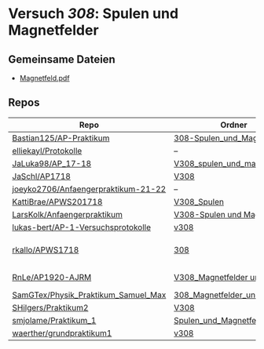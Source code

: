 # Versuch *308*: Spulen und Magnetfelder

## Gemeinsame Dateien
- [Magnetfeld.pdf](https://docs.google.com/viewer?url=https://raw.githubusercontent.com/JaLuka98/AP_17-18/master/V308_spulen_und_magnetfelder/data/Magnetfeld.pdf)

## Repos

|                                       Repo                                       |                                                           Ordner                                                            |                                                                                                                                                                                      PDFs                                                                                                                                                                                       |
|----------------------------------------------------------------------------------|-----------------------------------------------------------------------------------------------------------------------------|---------------------------------------------------------------------------------------------------------------------------------------------------------------------------------------------------------------------------------------------------------------------------------------------------------------------------------------------------------------------------------|
|[Bastian125/AP-Praktikum](../repo/Bastian125/AP-Praktikum)                        |[308-Spulen_und_Magnetfelder](https://github.com/Bastian125/AP-Praktikum/tree/master/308-Spulen_und_Magnetfelder)            |[308 - Spulen und Magnetfelder.pdf](https://docs.google.com/viewer?url=https://raw.githubusercontent.com/Bastian125/AP-Praktikum/master/Versuche/308%20-%20Spulen%20und%20Magnetfelder.pdf)                                                                                                                                                                                      |
|[elliekayl/Protokolle](../repo/elliekayl/Protokolle)                              |–                                                                                                                            |[V308_Spulen_und_Magnetfelder.pdf](https://docs.google.com/viewer?url=https://raw.githubusercontent.com/elliekayl/Protokolle/master/V100-V354/V308_Spulen_und_Magnetfelder.pdf)                                                                                                                                                                                                  |
|[JaLuka98/AP_17-18](../repo/JaLuka98/AP_17-18)                                    |[V308_spulen_und_magnetfelder](https://github.com/JaLuka98/AP_17-18/tree/master/V308_spulen_und_magnetfelder)                |–                                                                                                                                                                                                                                                                                                                                                                                |
|[JaSchl/AP1718](../repo/JaSchl/AP1718)                                            |[V308](https://github.com/JaSchl/AP1718/tree/master/V308)                                                                    |[V308_2.pdf](https://docs.google.com/viewer?url=https://raw.githubusercontent.com/JaSchl/AP1718/master/V308/V308_2.pdf)                                                                                                                                                                                                                                                          |
|[joeyko2706/Anfaengerpraktikum-21-22](../repo/joeyko2706/Anfaengerpraktikum-21-22)|–                                                                                                                            |[V308-Korrektur.pdf](https://docs.google.com/viewer?url=https://raw.githubusercontent.com/joeyko2706/Anfaengerpraktikum-21-22/main/Protokolle/V308-Korrektur.pdf)                                                                                                                                                                                                                |
|[KattiBrae/APWS201718](../repo/KattiBrae/APWS201718)                              |[V308_Spulen](https://github.com/KattiBrae/APWS201718/tree/master/AP1/V308_Spulen)                                           |–                                                                                                                                                                                                                                                                                                                                                                                |
|[LarsKolk/Anfaengerpraktikum](../repo/LarsKolk/Anfaengerpraktikum)                |[V308-Spulen und Magnetfelder](https://github.com/LarsKolk/Anfaengerpraktikum/tree/master/V308-Spulen%20und%20Magnetfelder)  |[main.pdf](https://docs.google.com/viewer?url=https://raw.githubusercontent.com/LarsKolk/Anfaengerpraktikum/master/V308-Spulen%20und%20Magnetfelder/main.pdf)                                                                                                                                                                                                                    |
|[lukas-bert/AP-1-Versuchsprotokolle](../repo/lukas-bert/AP-1-Versuchsprotokolle)  |[v308](https://github.com/lukas-bert/AP-1-Versuchsprotokolle/tree/main/v308)                                                 |–                                                                                                                                                                                                                                                                                                                                                                                |
|[rkallo/APWS1718](../repo/rkallo/APWS1718)                                        |[308](https://github.com/rkallo/APWS1718/tree/master/308)                                                                    |[main.pdf](https://docs.google.com/viewer?url=https://raw.githubusercontent.com/rkallo/APWS1718/master/308/main.pdf)<br/>[main1.pdf](https://docs.google.com/viewer?url=https://raw.githubusercontent.com/rkallo/APWS1718/master/308/main1.pdf)<br/>[V308.pdf](https://docs.google.com/viewer?url=https://raw.githubusercontent.com/rkallo/APWS1718/master/308/V308.pdf)         |
|[RnLe/AP1920-AJRM](../repo/RnLe/AP1920-AJRM)                                      |[V308_Magnetfelder und Spulen](https://github.com/RnLe/AP1920-AJRM/tree/master/V308_Magnetfelder%20und%20Spulen)             |[V308 Magnetfelder und Spulen.pdf](https://docs.google.com/viewer?url=https://raw.githubusercontent.com/RnLe/AP1920-AJRM/master/V308_Magnetfelder%20und%20Spulen/V308%20Magnetfelder%20und%20Spulen.pdf)<br/>[V308Korrektur.pdf](https://docs.google.com/viewer?url=https://raw.githubusercontent.com/RnLe/AP1920-AJRM/master/V308_Magnetfelder%20und%20Spulen/V308Korrektur.pdf)|
|[SamGTex/Physik_Praktikum_Samuel_Max](../repo/SamGTex/Physik_Praktikum_Samuel_Max)|[308_Magnetfelder_und_Spulen](https://github.com/SamGTex/Physik_Praktikum_Samuel_Max/tree/master/308_Magnetfelder_und_Spulen)|–                                                                                                                                                                                                                                                                                                                                                                                |
|[SHilgers/Praktikum2](../repo/SHilgers/Praktikum2)                                |[V308](https://github.com/SHilgers/Praktikum2/tree/master/V308)                                                              |–                                                                                                                                                                                                                                                                                                                                                                                |
|[smjolame/Praktikum_1](../repo/smjolame/Praktikum_1)                              |[Spulen_und_Magnetfelder_308](https://github.com/smjolame/Praktikum_1/tree/master/Spulen_und_Magnetfelder_308)               |–                                                                                                                                                                                                                                                                                                                                                                                |
|[waerther/grundpraktikum1](../repo/waerther/grundpraktikum1)                      |[v308](https://github.com/waerther/grundpraktikum1/tree/main/v308)                                                           |–                                                                                                                                                                                                                                                                                                                                                                                |
